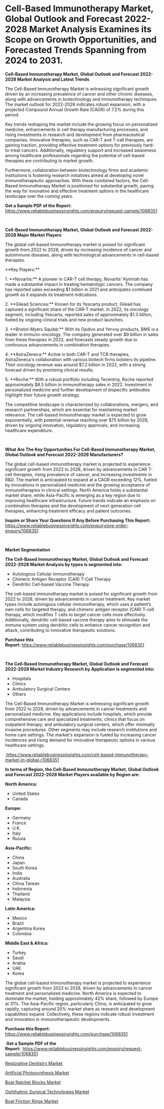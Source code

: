 <p><h1>Cell-Based Immunotherapy Market, Global Outlook and Forecast 2022-2028 Market Analysis Examines its Scope on Growth Opportunities, and Forecasted Trends Spanning from 2024 to 2031.</h1></p><p><strong>Cell-Based Immunotherapy Market, Global Outlook and Forecast 2022-2028 Market Analysis and Latest Trends</strong></p>
<p><p>The Cell-Based Immunotherapy Market is witnessing significant growth driven by an increasing prevalence of cancer and other chronic diseases, along with advancements in biotechnology and immunotherapy techniques. The market outlook for 2022-2028 indicates robust expansion, with a projected Compound Annual Growth Rate (CAGR) of 7.2% during this period. </p><p>Key trends reshaping the market include the growing focus on personalized medicine, enhancements in cell therapy manufacturing processes, and rising investments in research and development from pharmaceutical companies. Innovative therapies, such as CAR-T and T-cell therapies, are gaining traction, providing effective treatment options for previously hard-to-treat cancers. Additionally, regulatory support and increased awareness among healthcare professionals regarding the potential of cell-based therapies are contributing to market growth.</p><p>Furthermore, collaboration between biotechnology firms and academic institutions is fostering research initiatives aimed at developing novel immunotherapeutic approaches. With these combined factors, the Cell-Based Immunotherapy Market is positioned for substantial growth, paving the way for innovative and effective treatment options in the healthcare landscape over the coming years.</p></p>
<p><strong>Get a Sample PDF of the Report:&nbsp;</strong> <a href="https://www.reliablebusinessinsights.com/enquiry/request-sample/1068351?utm_campaign=118&utm_medium=2&utm_source=Github&utm_content=ia&utm_term=03122024&utm_id=cell-based-immunotherapy-market-global-outlook-and-forecast-2022-2028">https://www.reliablebusinessinsights.com/enquiry/request-sample/1068351</a></p>
<p>&nbsp;</p>
<p><strong>Cell-Based Immunotherapy Market, Global Outlook and Forecast 2022-2028 Major Market Players</strong></p>
<p><p>The global cell-based immunotherapy market is poised for significant growth from 2022 to 2028, driven by increasing incidence of cancer and autoimmune diseases, along with technological advancements in cell-based therapies.</p><p>**Key Players:**</p><p>1. **Novartis:** A pioneer in CAR-T cell therapy, Novartis' Kymriah has made a substantial impact in treating hematologic cancers. The company has reported sales exceeding $1 billion in 2021 and anticipates continued growth as it expands its treatment indications.</p><p>2. **Gilead Sciences:** Known for its Yescarta product, Gilead has captured a significant share of the CAR-T market. In 2022, its oncology segment, including Yescarta, reported sales of approximately $1.3 billion, fueled by ongoing clinical trials and new product launches.</p><p>3. **Bristol-Myers Squibb:** With its Opdivo and Yervoy products, BMS is a leader in immuno-oncology. The company generated over $9 billion in sales from these therapies in 2022, and forecasts steady growth due to continuous advancements in combination therapies.</p><p>4. **AstraZeneca:** Active in both CAR-T and TCR therapies, AstraZeneca's collaboration with various biotech firms bolsters its pipeline. Their oncology revenue was around $7.2 billion in 2022, with a strong forecast driven by promising clinical results.</p><p>5. **Roche:** With a robust portfolio including Tecentriq, Roche reported approximately $8.5 billion in immunotherapy sales in 2022. Investment in personalized medicine and further development of bispecific antibodies highlight their future growth strategy.</p><p>The competitive landscape is characterized by collaborations, mergers, and research partnerships, which are essential for maintaining market relevance. The cell-based immunotherapy market is expected to grow exponentially, with potential revenue reaching over $75 billion by 2028, driven by ongoing innovation, regulatory approvals, and increasing healthcare expenditure.</p></p>
<p>&nbsp;</p>
<p><strong>What Are The Key Opportunities For Cell-Based Immunotherapy Market, Global Outlook and Forecast 2022-2028 Manufacturers?</strong></p>
<p><p>The global cell-based immunotherapy market is projected to experience significant growth from 2022 to 2028, driven by advancements in CAR T-cell therapies, rising prevalence of cancer, and increasing investments in R&D. The market is anticipated to expand at a CAGR exceeding 12%, fueled by innovations in personalized medicine and the growing acceptance of immunotherapies in clinical settings. North America holds a substantial market share, while Asia-Pacific is emerging as a key region due to improving healthcare infrastructure. Future trends indicate an emphasis on combination therapies and the development of next-generation cell therapies, enhancing treatment efficacy and patient outcomes.</p></p>
<p><strong>Inquire or Share Your Questions If Any Before Purchasing This Report:</strong> <a href="https://www.reliablebusinessinsights.com/enquiry/pre-order-enquiry/1068351?utm_campaign=118&utm_medium=2&utm_source=Github&utm_content=ia&utm_term=03122024&utm_id=cell-based-immunotherapy-market-global-outlook-and-forecast-2022-2028">https://www.reliablebusinessinsights.com/enquiry/pre-order-enquiry/1068351</a></p>
<p>&nbsp;</p>
<p><strong>Market Segmentation</strong></p>
<p><strong>The Cell-Based Immunotherapy Market, Global Outlook and Forecast 2022-2028 Market Analysis by types is segmented into:</strong></p>
<p><ul><li>Autologous Cellular Immunotherapy</li><li>Chimeric Antigen Receptor (CAR) T-Cell Therapy</li><li>Dendritic Cell-based Vaccine Therapy</li></ul></p>
<p><p>The cell-based immunotherapy market is poised for significant growth from 2022 to 2028, driven by advancements in cancer treatment. Key market types include autologous cellular immunotherapy, which uses a patient’s own cells for targeted therapy, and chimeric antigen receptor (CAR) T-cell therapy, which modifies T cells to target cancer cells more effectively. Additionally, dendritic cell-based vaccine therapy aims to stimulate the immune system using dendritic cells to enhance cancer recognition and attack, contributing to innovative therapeutic solutions.</p></p>
<p><strong>Purchase this Report:&nbsp;</strong><a href="https://www.reliablebusinessinsights.com/purchase/1068351?utm_campaign=118&utm_medium=2&utm_source=Github&utm_content=ia&utm_term=03122024&utm_id=cell-based-immunotherapy-market-global-outlook-and-forecast-2022-2028">https://www.reliablebusinessinsights.com/purchase/1068351</a></p>
<p>&nbsp;</p>
<p><strong>The Cell-Based Immunotherapy Market, Global Outlook and Forecast 2022-2028 Market Industry Research by Application is segmented into:</strong></p>
<p><ul><li>Hospitals</li><li>Clinics</li><li>Ambulatory Surgical Centers</li><li>Others</li></ul></p>
<p><p>The Cell-Based Immunotherapy Market is witnessing significant growth from 2022 to 2028, driven by advancements in cancer treatments and personalized medicine. Key applications include hospitals, which provide comprehensive care and specialized treatments; clinics that focus on outpatient therapy; and ambulatory surgical centers, which offer minimally invasive procedures. Other segments may include research institutions and home care settings. The market's expansion is fueled by increasing cancer incidences and rising demand for innovative therapeutic options in various healthcare settings.</p></p>
<p><a href="https://www.reliablebusinessinsights.com/cell-based-immunotherapy-market-in-global-r1068351?utm_campaign=118&utm_medium=2&utm_source=Github&utm_content=ia&utm_term=03122024&utm_id=cell-based-immunotherapy-market-global-outlook-and-forecast-2022-2028">&nbsp;https://www.reliablebusinessinsights.com/cell-based-immunotherapy-market-in-global-r1068351</a></p>
<p><strong>In terms of Region, the Cell-Based Immunotherapy Market, Global Outlook and Forecast 2022-2028 Market Players available by Region are:</strong></p>
<p>
    <p> <strong> North America: </strong>
        <ul>
            <li>United States</li>
            <li>Canada</li>
        </ul>
        </p> 
    <p> <strong> Europe: </strong>
        <ul>
            <li>Germany</li>
            <li>France</li>
            <li>U.K.</li>
            <li>Italy</li>
            <li>Russia</li>
        </ul>
        </p> 
    <p> <strong> Asia-Pacific: </strong>
        <ul>
            <li>China</li>
            <li>Japan</li>
            <li>South Korea</li>
            <li>India</li>
            <li>Australia</li>
            <li>China Taiwan</li>
            <li>Indonesia</li>
            <li>Thailand</li>
            <li>Malaysia</li>
        </ul>
        </p> 
    <p> <strong> Latin America: </strong>
        <ul>
            <li>Mexico</li>
            <li>Brazil</li>
            <li>Argentina Korea</li>
            <li>Colombia</li>
        </ul>
        </p> 
    <p> <strong> Middle East & Africa: </strong>
        <ul>
            <li>Turkey</li>
            <li>Saudi</li>
            <li>Arabia</li>
            <li>UAE</li>
            <li>Korea</li>
        </ul>
    </p>
    </p>
<p><p>The global cell-based immunotherapy market is projected to experience significant growth from 2022 to 2028, driven by advancements in cancer treatment and personalized medicine. North America is expected to dominate the market, holding approximately 42% share, followed by Europe at 31%. The Asia-Pacific region, particularly China, is anticipated to grow rapidly, capturing around 20% market share as research and development capabilities expand. Collectively, these regions indicate robust investment and innovation in immunotherapeutic developments.</p></p>
<p><strong>Purchase this Report: </strong><a href="https://www.reliablebusinessinsights.com/purchase/1068351?utm_campaign=118&utm_medium=2&utm_source=Github&utm_content=ia&utm_term=03122024&utm_id=cell-based-immunotherapy-market-global-outlook-and-forecast-2022-2028">https://www.reliablebusinessinsights.com/purchase/1068351</a></p>
<p>&nbsp;<strong>Get a Sample PDF of the Report:&nbsp;&nbsp;</strong><a href="https://www.reliablebusinessinsights.com/enquiry/request-sample/1068351?utm_campaign=118&utm_medium=2&utm_source=Github&utm_content=ia&utm_term=03122024&utm_id=cell-based-immunotherapy-market-global-outlook-and-forecast-2022-2028">https://www.reliablebusinessinsights.com/enquiry/request-sample/1068351</a></p>
<p><strong></strong></p>
<p><p><a href="https://www.linkedin.com/pulse/future-forecasts-global-restorative-dentistry-market-show-dhnre?utm_campaign=118&utm_medium=2&utm_source=Github&utm_content=ia&utm_term=03122024&utm_id=cell-based-immunotherapy-market-global-outlook-and-forecast-2022-2028">Restorative Dentistry Market</a></p><p><a href="https://www.linkedin.com/pulse/comprehensive-evaluation-artificial-photosynthesis-market-size-e6ime?utm_campaign=118&utm_medium=2&utm_source=Github&utm_content=ia&utm_term=03122024&utm_id=cell-based-immunotherapy-market-global-outlook-and-forecast-2022-2028">Artificial Photosynthesis Market</a></p><p><a href="https://issuu.com/reportprime-2/docs/boat-ratchet-blocks-market-size-2030.pptx?utm_campaign=118&utm_medium=2&utm_source=Github&utm_content=ia&utm_term=03122024&utm_id=cell-based-immunotherapy-market-global-outlook-and-forecast-2022-2028">Boat Ratchet Blocks Market</a></p><p><a href="https://www.linkedin.com/pulse/revenue-analysis-demand-forecast-ophthalmic-surgical-technologies-gcr6e?utm_campaign=118&utm_medium=2&utm_source=Github&utm_content=ia&utm_term=03122024&utm_id=cell-based-immunotherapy-market-global-outlook-and-forecast-2022-2028">Ophthalmic Surgical Technologies Market</a></p><p><a href="https://issuu.com/reportprime-2/docs/boat-friction-rings-market-size-2030.pptx?utm_campaign=118&utm_medium=2&utm_source=Github&utm_content=ia&utm_term=03122024&utm_id=cell-based-immunotherapy-market-global-outlook-and-forecast-2022-2028">Boat Friction Rings Market</a></p></p>